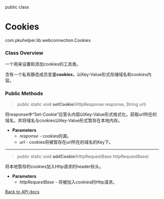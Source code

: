 public class
# Cookies
com.pkuhelper.lib.webconnection.Cookies

### Class Overview
一个用来设置和添加cookies的工具类。

含有一个私有静态成员变量**cookies**，以Key-Value形式存储域名和cookies内容。

### Public Methods
> public static void **setCookie**(HttpResponse response, String url)

将response中“Set-Cookie”应答头内容以Key-Value形式格式化。获取url所在的域名，并将域名与cookies以Key-Value形式暂存在本地内存。
- **Parameters**
	- *response* - cookies的源。
	- *url* - cookies将被暂存在*url*所在的域名的Key下。

***
> public static void **addCookie**(HttpRequestBase httpRequestBase)

将本地暂存的cookies加入Http请求的header标头。
- **Parameters**
	- *httpRequestBase* - 将被加入cookies的Http请求。
	
[Back to API docs](../../../docs.md)
